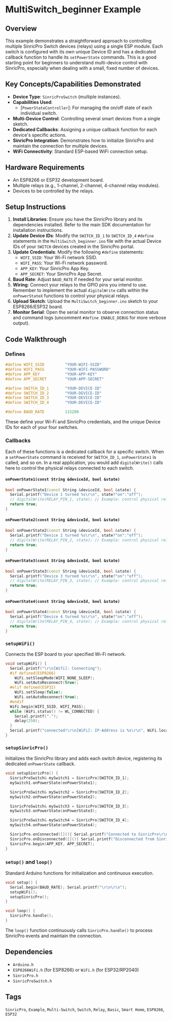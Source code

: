 # MultiSwitch_beginner Example

## Overview
This example demonstrates a straightforward approach to controlling multiple SinricPro Switch devices (relays) using a single ESP module. Each switch is configured with its own unique Device ID and has a dedicated callback function to handle its `setPowerState` commands. This is a good starting point for beginners to understand multi-device control with SinricPro, especially when dealing with a small, fixed number of devices.

## Key Concepts/Capabilities Demonstrated
*   **Device Type**: `SinricProSwitch` (multiple instances).
*   **Capabilities Used**: 
    *   [`PowerStateController`]: For managing the on/off state of each individual switch.
*   **Multi-Device Control**: Controlling several smart devices from a single sketch.
*   **Dedicated Callbacks**: Assigning a unique callback function for each device's specific actions.
*   **SinricPro Integration**: Demonstrates how to initialize SinricPro and maintain the connection for multiple devices.
*   **WiFi Connectivity**: Standard ESP-based WiFi connection setup.

## Hardware Requirements
*   An ESP8266 or ESP32 development board.
*   Multiple relays (e.g., 1-channel, 2-channel, 4-channel relay modules).
*   Devices to be controlled by the relays.

## Setup Instructions
1.  **Install Libraries**: Ensure you have the SinricPro library and its dependencies installed. Refer to the main SDK documentation for installation instructions.
2.  **Update Device IDs**: Modify the `SWITCH_ID_1` to `SWITCH_ID_4` `#define` statements in the `MultiSwitch_beginner.ino` file with the actual Device IDs of your `SWITCH` devices created in the SinricPro portal.
3.  **Update Credentials**: Modify the following `#define` statements:
    *   `WIFI_SSID`: Your Wi-Fi network SSID.
    *   `WIFI_PASS`: Your Wi-Fi network password.
    *   `APP_KEY`: Your SinricPro App Key.
    *   `APP_SECRET`: Your SinricPro App Secret.
4.  **Baud Rate**: Adjust `BAUD_RATE` if needed for your serial monitor.
5.  **Wiring**: Connect your relays to the GPIO pins you intend to use. Remember to implement the actual `digitalWrite` calls within the `onPowerStateX` functions to control your physical relays.
6.  **Upload Sketch**: Upload the `MultiSwitch_beginner.ino` sketch to your ESP8266/ESP32 board.
7.  **Monitor Serial**: Open the serial monitor to observe connection status and command logs (uncomment `#define ENABLE_DEBUG` for more verbose output).

## Code Walkthrough

### Defines
```cpp
#define WIFI_SSID         "YOUR-WIFI-SSID"    
#define WIFI_PASS         "YOUR-WIFI-PASSWORD" 
#define APP_KEY           "YOUR-APP-KEY"      
#define APP_SECRET        "YOUR-APP-SECRET"   

#define SWITCH_ID_1       "YOUR-DEVICE-ID"    
#define SWITCH_ID_2       "YOUR-DEVICE-ID"    
#define SWITCH_ID_3       "YOUR-DEVICE-ID"    
#define SWITCH_ID_4       "YOUR-DEVICE-ID"    

#define BAUD_RATE         115200                
```
These define your Wi-Fi and SinricPro credentials, and the unique Device IDs for each of your four switches.

### Callbacks
Each of these functions is a dedicated callback for a specific switch. When a `setPowerState` command is received for `SWITCH_ID_1`, `onPowerState1` is called, and so on. In a real application, you would add `digitalWrite()` calls here to control the physical relays connected to each switch.

#### `onPowerState1(const String &deviceId, bool &state)`
```cpp
bool onPowerState1(const String &deviceId, bool &state) {
  Serial.printf("Device 1 turned %s\r\n", state?"on":"off");
  // digitalWrite(RELAY_PIN_1, state); // Example: control physical relay
  return true; 
}
```

#### `onPowerState2(const String &deviceId, bool &state)`
```cpp
bool onPowerState2(const String &deviceId, bool &state) {
  Serial.printf("Device 2 turned %s\r\n", state?"on":"off");
  // digitalWrite(RELAY_PIN_2, state); // Example: control physical relay
  return true; 
}
```

#### `onPowerState3(const String &deviceId, bool &state)`
```cpp
bool onPowerState3(const String &deviceId, bool &state) {
  Serial.printf("Device 3 turned %s\r\n", state?"on":"off");
  // digitalWrite(RELAY_PIN_3, state); // Example: control physical relay
  return true; 
}
```

#### `onPowerState4(const String &deviceId, bool &state)`
```cpp
bool onPowerState4(const String &deviceId, bool &state) {
  Serial.printf("Device 4 turned %s\r\n", state?"on":"off");
  // digitalWrite(RELAY_PIN_4, state); // Example: control physical relay
  return true; 
}
```

### `setupWiFi()`
Connects the ESP board to your specified Wi-Fi network.
```cpp
void setupWiFi() {
  Serial.printf("\r\n[Wifi]: Connecting");
  #if defined(ESP8266)
    WiFi.setSleepMode(WIFI_NONE_SLEEP); 
    WiFi.setAutoReconnect(true);
  #elif defined(ESP32)
    WiFi.setSleep(false); 
    WiFi.setAutoReconnect(true);
  #endif
  WiFi.begin(WIFI_SSID, WIFI_PASS); 
  while (WiFi.status() != WL_CONNECTED) {
    Serial.printf(".");
    delay(250);
  }
  Serial.printf("connected!\r\n[WiFi]: IP-Address is %s\r\n", WiFi.localIP().toString().c_str());
}
```

### `setupSinricPro()`
Initializes the SinricPro library and adds each switch device, registering its dedicated `onPowerState` callback.
```cpp
void setupSinricPro() {
  SinricProSwitch& mySwitch1 = SinricPro[SWITCH_ID_1];
  mySwitch1.onPowerState(onPowerState1);

  SinricProSwitch& mySwitch2 = SinricPro[SWITCH_ID_2];
  mySwitch2.onPowerState(onPowerState2);

  SinricProSwitch& mySwitch3 = SinricPro[SWITCH_ID_3];
  mySwitch3.onPowerState(onPowerState3);

  SinricProSwitch& mySwitch4 = SinricPro[SWITCH_ID_4];
  mySwitch4.onPowerState(onPowerState4);

  SinricPro.onConnected([](){ Serial.printf("Connected to SinricPro\r\n"); }); 
  SinricPro.onDisconnected([](){ Serial.printf("Disconnected from SinricPro\r\n"); });
  SinricPro.begin(APP_KEY, APP_SECRET);
}
```

### `setup()` and `loop()`
Standard Arduino functions for initialization and continuous execution.
```cpp
void setup() {
  Serial.begin(BAUD_RATE); Serial.printf("\r\n\r\n");
  setupWiFi();
  setupSinricPro();
}

void loop() {
  SinricPro.handle();
}
```

The `loop()` function continuously calls `SinricPro.handle()` to process SinricPro events and maintain the connection.

## Dependencies
*   `Arduino.h`
*   `ESP8266WiFi.h` (for ESP8266) or `WiFi.h` (for ESP32/RP2040)
*   `SinricPro.h`
*   `SinricProSwitch.h`

## Tags
`SinricPro`, `Example`, `Multi-Switch`, `Switch`, `Relay`, `Basic`, `Smart Home`, `ESP8266`, `ESP32`
